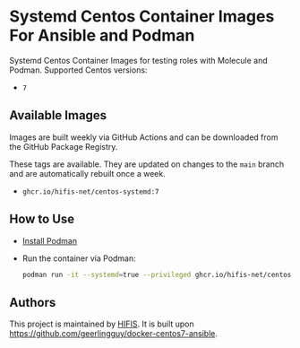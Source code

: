 # Systemd Centos Container Images For Ansible and Podman

Systemd Centos Container Images for testing roles with Molecule and Podman.
Supported Centos versions:

* `7`

## Available Images

Images are built weekly via GitHub Actions and can be downloaded from the
GitHub Package Registry.

These tags are available. They are updated on changes to the `main` branch
and are automatically rebuilt once a week.

* `ghcr.io/hifis-net/centos-systemd:7`

## How to Use

* [Install Podman](https://podman.io/getting-started/installation)
* Run the container via Podman:

  ```bash
  podman run -it --systemd=true --privileged ghcr.io/hifis-net/centos-systemd:9
  ```

## Authors

This project is maintained by [HIFIS](https://www.hifis.net).
It is built upon https://github.com/geerlingguy/docker-centos7-ansible.
